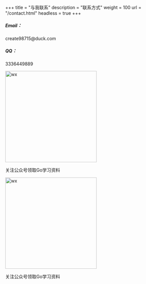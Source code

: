 +++
title = "与我联系"
description = "联系方式"
weight = 100
url = "/contact.html"
headless = true
+++

<div class="row py-3 mb-5">
	<div class="col-md-4">
		<div class="card flex-row border-0">
			<div class="mt-3">
				<span class="fas fa-envelope fa-2x text-primary"></span>
			</div>
			<div class="card-body pl-2">
				<h5 class="card-title">
					Email：
				</h5>
				<p class="card-text text-muted">
					create98715@duck.com
				</p>
			</div>
		</div>
    </div>
    <div class="col-md-4">
		<div class="card flex-row border-0">
			<div class="mt-3">
				<span class="fab fa-qq fa-2x text-primary"></span>
			</div>
			<div class="card-body pl-2">
				<h5 class="card-title">
					QQ：
				</h5>
				<p class="card-text text-muted">
					3336449889
				</p>
			</div>
		</div>
	</div>
</div>
<div class="row py-3 mb-5">
    <div class="col-md-4">
        <div class="card shadow " style="width: 18rem; ">
          <img src="/img/qrcode_for_gh_3982836909ff_258.jpg" style="height: 18rem" class="card-img-top" alt="wx">
          <div class="card-body">
            <p class="card-text">关注公众号领取Go学习资料</p>
          </div>
        </div>
    </div>
    <div class="col-md-4">
        <div class="card shadow " style="width: 18rem; ">
          <img src="/img/qrcode_for_gh_3982836909ff_258.jpg" style="height: 18rem" class="card-img-top" alt="wx">
          <div class="card-body">
            <p class="card-text">关注公众号领取Go学习资料</p>
          </div>
        </div>
    </div>
</div>